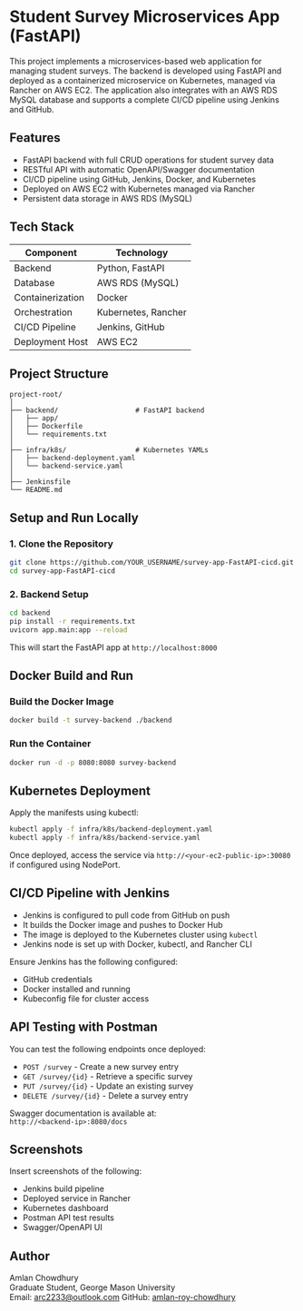 # Student Survey Microservices App (FastAPI)

This project implements a microservices-based web application for managing student surveys. The backend is developed using FastAPI and deployed as a containerized microservice on Kubernetes, managed via Rancher on AWS EC2. The application also integrates with an AWS RDS MySQL database and supports a complete CI/CD pipeline using Jenkins and GitHub.

## Features

- FastAPI backend with full CRUD operations for student survey data
- RESTful API with automatic OpenAPI/Swagger documentation
- CI/CD pipeline using GitHub, Jenkins, Docker, and Kubernetes
- Deployed on AWS EC2 with Kubernetes managed via Rancher
- Persistent data storage in AWS RDS (MySQL)

## Tech Stack

| Component       | Technology            |
|----------------|------------------------|
| Backend         | Python, FastAPI        |
| Database        | AWS RDS (MySQL)        |
| Containerization| Docker                 |
| Orchestration   | Kubernetes, Rancher    |
| CI/CD Pipeline  | Jenkins, GitHub        |
| Deployment Host | AWS EC2                |

## Project Structure

```
project-root/
│
├── backend/                   # FastAPI backend
│   ├── app/
│   ├── Dockerfile
│   └── requirements.txt
│
├── infra/k8s/                 # Kubernetes YAMLs
│   ├── backend-deployment.yaml
│   └── backend-service.yaml
│
├── Jenkinsfile
└── README.md
```

## Setup and Run Locally

### 1. Clone the Repository

```bash
git clone https://github.com/YOUR_USERNAME/survey-app-FastAPI-cicd.git
cd survey-app-FastAPI-cicd
```

### 2. Backend Setup

```bash
cd backend
pip install -r requirements.txt
uvicorn app.main:app --reload
```

This will start the FastAPI app at `http://localhost:8000`

## Docker Build and Run

### Build the Docker Image

```bash
docker build -t survey-backend ./backend
```

### Run the Container

```bash
docker run -d -p 8080:8080 survey-backend
```

## Kubernetes Deployment

Apply the manifests using kubectl:

```bash
kubectl apply -f infra/k8s/backend-deployment.yaml
kubectl apply -f infra/k8s/backend-service.yaml
```

Once deployed, access the service via `http://<your-ec2-public-ip>:30080` if configured using NodePort.

## CI/CD Pipeline with Jenkins

- Jenkins is configured to pull code from GitHub on push
- It builds the Docker image and pushes to Docker Hub
- The image is deployed to the Kubernetes cluster using `kubectl`
- Jenkins node is set up with Docker, kubectl, and Rancher CLI

Ensure Jenkins has the following configured:

- GitHub credentials
- Docker installed and running
- Kubeconfig file for cluster access

## API Testing with Postman

You can test the following endpoints once deployed:

- `POST /survey` - Create a new survey entry
- `GET /survey/{id}` - Retrieve a specific survey
- `PUT /survey/{id}` - Update an existing survey
- `DELETE /survey/{id}` - Delete a survey entry

Swagger documentation is available at:  
`http://<backend-ip>:8080/docs`

## Screenshots

Insert screenshots of the following:

- Jenkins build pipeline
- Deployed service in Rancher
- Kubernetes dashboard
- Postman API test results
- Swagger/OpenAPI UI

## Author

Amlan Chowdhury  
Graduate Student, George Mason University  
Email: arc2233@outlook.com 
GitHub: [amlan-roy-chowdhury](https://github.com/amlan-roy-chowdhury)

